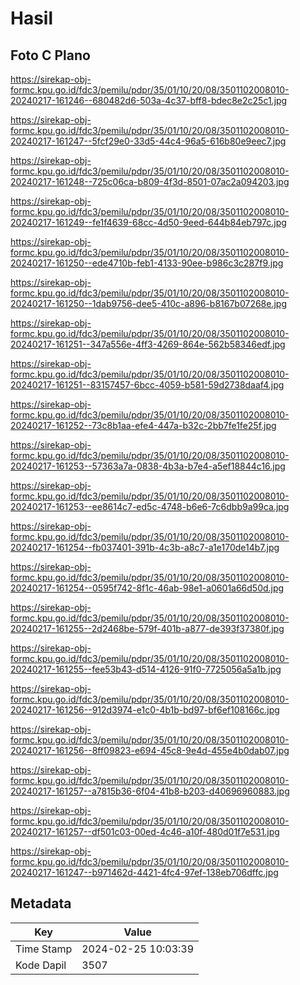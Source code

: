 # Hasil

## Foto C Plano

https://sirekap-obj-formc.kpu.go.id/fdc3/pemilu/pdpr/35/01/10/20/08/3501102008010-20240217-161246--680482d6-503a-4c37-bff8-bdec8e2c25c1.jpg

https://sirekap-obj-formc.kpu.go.id/fdc3/pemilu/pdpr/35/01/10/20/08/3501102008010-20240217-161247--5fcf29e0-33d5-44c4-96a5-616b80e9eec7.jpg

https://sirekap-obj-formc.kpu.go.id/fdc3/pemilu/pdpr/35/01/10/20/08/3501102008010-20240217-161248--725c06ca-b809-4f3d-8501-07ac2a094203.jpg

https://sirekap-obj-formc.kpu.go.id/fdc3/pemilu/pdpr/35/01/10/20/08/3501102008010-20240217-161249--fe1f4639-68cc-4d50-9eed-644b84eb797c.jpg

https://sirekap-obj-formc.kpu.go.id/fdc3/pemilu/pdpr/35/01/10/20/08/3501102008010-20240217-161250--ede4710b-feb1-4133-90ee-b986c3c287f9.jpg

https://sirekap-obj-formc.kpu.go.id/fdc3/pemilu/pdpr/35/01/10/20/08/3501102008010-20240217-161250--1dab9756-dee5-410c-a896-b8167b07268e.jpg

https://sirekap-obj-formc.kpu.go.id/fdc3/pemilu/pdpr/35/01/10/20/08/3501102008010-20240217-161251--347a556e-4ff3-4269-864e-562b58346edf.jpg

https://sirekap-obj-formc.kpu.go.id/fdc3/pemilu/pdpr/35/01/10/20/08/3501102008010-20240217-161251--83157457-6bcc-4059-b581-59d2738daaf4.jpg

https://sirekap-obj-formc.kpu.go.id/fdc3/pemilu/pdpr/35/01/10/20/08/3501102008010-20240217-161252--73c8b1aa-efe4-447a-b32c-2bb7fe1fe25f.jpg

https://sirekap-obj-formc.kpu.go.id/fdc3/pemilu/pdpr/35/01/10/20/08/3501102008010-20240217-161253--57363a7a-0838-4b3a-b7e4-a5ef18844c16.jpg

https://sirekap-obj-formc.kpu.go.id/fdc3/pemilu/pdpr/35/01/10/20/08/3501102008010-20240217-161253--ee8614c7-ed5c-4748-b6e6-7c6dbb9a99ca.jpg

https://sirekap-obj-formc.kpu.go.id/fdc3/pemilu/pdpr/35/01/10/20/08/3501102008010-20240217-161254--fb037401-391b-4c3b-a8c7-a1e170de14b7.jpg

https://sirekap-obj-formc.kpu.go.id/fdc3/pemilu/pdpr/35/01/10/20/08/3501102008010-20240217-161254--0595f742-8f1c-46ab-98e1-a0601a66d50d.jpg

https://sirekap-obj-formc.kpu.go.id/fdc3/pemilu/pdpr/35/01/10/20/08/3501102008010-20240217-161255--2d2468be-579f-401b-a877-de393f37380f.jpg

https://sirekap-obj-formc.kpu.go.id/fdc3/pemilu/pdpr/35/01/10/20/08/3501102008010-20240217-161255--fee53b43-d514-4126-91f0-7725056a5a1b.jpg

https://sirekap-obj-formc.kpu.go.id/fdc3/pemilu/pdpr/35/01/10/20/08/3501102008010-20240217-161256--912d3974-e1c0-4b1b-bd97-bf6ef108166c.jpg

https://sirekap-obj-formc.kpu.go.id/fdc3/pemilu/pdpr/35/01/10/20/08/3501102008010-20240217-161256--8ff09823-e694-45c8-9e4d-455e4b0dab07.jpg

https://sirekap-obj-formc.kpu.go.id/fdc3/pemilu/pdpr/35/01/10/20/08/3501102008010-20240217-161257--a7815b36-6f04-41b8-b203-d40696960883.jpg

https://sirekap-obj-formc.kpu.go.id/fdc3/pemilu/pdpr/35/01/10/20/08/3501102008010-20240217-161257--df501c03-00ed-4c46-a10f-480d01f7e531.jpg

https://sirekap-obj-formc.kpu.go.id/fdc3/pemilu/pdpr/35/01/10/20/08/3501102008010-20240217-161247--b971462d-4421-4fc4-97ef-138eb706dffc.jpg


## Metadata

| Key        | Value               |
| ---------- | ------------------- |
| Time Stamp | 2024-02-25 10:03:39 |
| Kode Dapil | 3507                |



